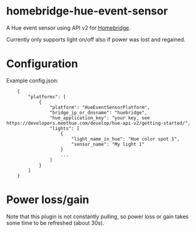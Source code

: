 # homebridge-hue-event-sensor

A Hue event sensor using API v2 for [Homebridge](https://github.com/nfarina/homebridge).

Currently only supports light on/off also if power was lost and regained.

# Configuration
Example config.json:
```
    {
        "platforms": [
            {
                "platform": "HueEventSensorPlatform",
                "bridge_ip_or_dnsname": "huebridge",
                "hue_application_key": "your key, see https://developers.meethue.com/develop/hue-api-v2/getting-started/",
                "lights": [
                    {
                        "light_name_in_hue": "Hue color spot 1",
                        "sensor_name": "My light 1"
                    }
                    ...
                ]
            }
        ]
    }
```

# Power loss/gain
Note that this plugin is not constantly pulling, so power loss or gain takes some time to be refreshed (about 30s).